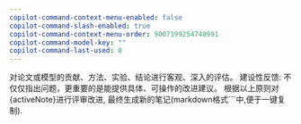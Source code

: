 ```yaml
---
copilot-command-context-menu-enabled: false
copilot-command-slash-enabled: true
copilot-command-context-menu-order: 9007199254740991
copilot-command-model-key: ""
copilot-command-last-used: 0
---
```

对论文或模型的贡献、方法、实验、结论进行客观、深入的评估。
建设性反馈: 不仅仅指出问题，更重要的是能提供具体、可操作的改进建议。
根据以上原则对{activeNote}进行评审改进, 最终生成新的笔记(markdown格式```中,便于一键复制).